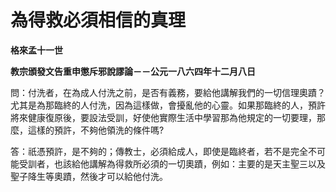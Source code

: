 # 為得救必須相信的真理


**格來孟十一世**

**教宗頒發文告重申懲斥邪說謬論－－公元一八六四年十二月八日**





問：付洗者，在為成人付洗之前，是否有義務，要給他講解我們的一切信理奧蹟？尤其是為那臨終的人付洗，因為這樣做，會擾亂他的心靈。如果那臨終的人，預許將來健康復原後，要設法受訓，好使他實際生活中學習那為他規定的一切要理，那麼，這樣的預許，不夠他領洗的條件嗎?

答：祇憑預許，是不夠的；傳教士，必須給成人，即使是臨終者，若不是完全不可能受訓者，也該給他講解為得救所必須的一切奧蹟，例如：主要的是天主聖三以及聖子降生等奧蹟，然後才可以給他付洗。


